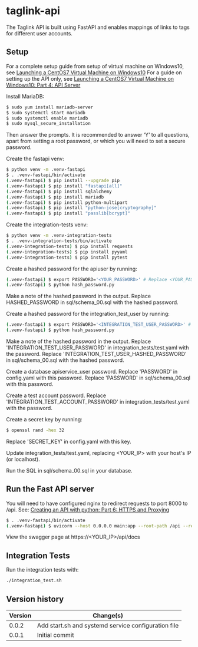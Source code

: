 # taglink-api

The Taglink API is built using FastAPI and enables mappings of links to tags for different user accounts.

## Setup

For a complete setup guide from setup of virtual machine on Windows10, see [Launching a CentOS7 Virtual Machine on Windows10](https://allthecoding.com/linux/launching-a-centos7-virtual-machine-on-windows10/)
For a guide on setting up the API only, see [Launching a CentOS7 Virtual Machine on Windows10: Part 4: API Server](https://allthecoding.com/linux/launching-a-centos7-virtual-machine-on-windows10-part-4-api-server/)

Install MariaDB:

```bash
$ sudo yum install mariadb-server
$ sudo systemctl start mariadb
$ sudo systemctl enable mariadb
$ sudo mysql_secure_installation
```

Then answer the prompts. It is recommended to answer ‘Y’ to all questions, apart from setting a root password, 
or which you will need to set a secure password.

Create the fastapi venv:

```bash
$ python venv -m .venv-fastapi
$ . .venv-fastapi/bin/activate
(.venv-fastapi) $ pip install --upgrade pip
(.venv-fastapi) $ pip install "fastapi[all]"
(.venv-fastapi) $ pip install sqlalchemy
(.venv-fastapi) $ pip install mariadb
(.venv-fastapi) $ pip install python-multipart
(.venv-fastapi) $ pip install "python-jose[cryptography]"
(.venv-fastapi) $ pip install "passlib[bcrypt]"
```

Create the integration-tests venv:
```bash
$ python venv -m .venv-integration-tests
$ . .venv-integration-tests/bin/activate
(.venv-integration-tests) $ pip install requests
(.venv-integration-tests) $ pip install pyyaml
(.venv-integration-tests) $ pip install pytest
```

Create a hashed password for the apiuser by running:
```bash
(.venv-fastapi) $ export PASSWORD='<YOUR_PASSWORD>' # Replace <YOUR_PASSWORD> with a suitable password
(.venv-fastapi) $ python hash_password.py
```
Make a note of the hashed password in the output.
Replace HASHED_PASSWORD in sql/schema_00.sql with the hashed password.

Create a hashed password for the integration_test_user by running:
```bash
(.venv-fastapi) $ export PASSWORD='<INTEGRATION_TEST_USER_PASSWORD>' # Replace <INTEGRATION_TEST_USER_PASSWORD> with a suitable password
(.venv-fastapi) $ python hash_password.py
```
Make a note of the hashed password in the output. 
Replace 'INTEGRATION_TEST_USER_PASSWORD' in integration_tests/test.yaml with the password. 
Replace 'INTEGRATION_TEST_USER_HASHED_PASSWORD' in sql/schema_00.sql with the hashed password. 

Create a database apiservice_user password. 
Replace 'PASSWORD' in config.yaml with this password.
Replace 'PASSWORD' in sql/schema_00.sql with this password.

Create a test account password. 
Replace 'INTEGRATION_TEST_ACCOUNT_PASSWORD' in integration_tests/test.yaml with the password.


Create a secret key by running:
```bash
$ openssl rand -hex 32
```
Replace 'SECRET_KEY' in config.yaml with this key.

Update integration_tests/test.yaml, replacing <YOUR_IP> with your host's IP (or localhost).

Run the SQL in sql/schema_00.sql in your database.

## Run the Fast API server

You will need to have configured nginx to redirect requests to port 8000 to /api. See: [Creating an API with python: Part 6: HTTPS and Proxying](https://allthecoding.com/python/creating-an-api-with-python-part-6-https-and-proxying/)


```bash
$ . .venv-fastapi/bin/activate
(.venv-fastapi) $ uvicorn --host 0.0.0.0 main:app --root-path /api --reload
```

View the swagger page at https://<YOUR_IP>/api/docs

## Integration Tests

Run the integration tests with:

```bash
./integration_test.sh
```


## Version history

| Version | Change(s)
|---------| ---------
| 0.0.2   | Add start.sh and systemd service configuration file
| 0.0.1   | Initial commit
     
